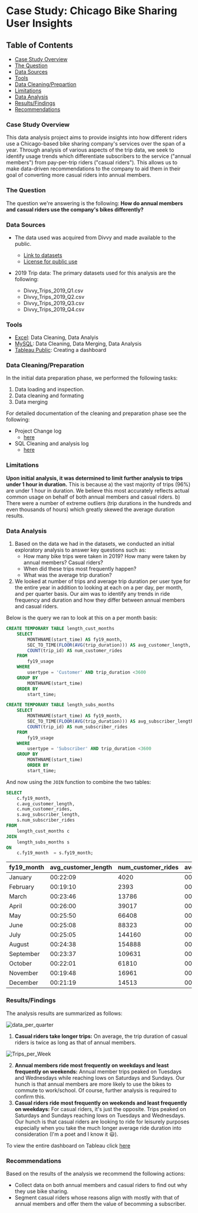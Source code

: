 # Case Study: Chicago Bike Sharing User Insights

## Table of Contents

- [Case Study Overview](#case-study-overview)
- [The Question](#the-question)
- [Data Sources](#data-sources)
- [Tools](#tools)
- [Data Cleaning/Prepartion](#data-cleaningpreparation)
- [Limitations](#limitations)
- [Data Analysis](#data-analysis)
- [Results/Findings](#resultsfindings)
- [Recommendations](#recommendations)

### Case Study Overview

This data analysis project aims to provide insights into how different riders use a Chicago-based bike sharing company's services over the span of a year. Through analysis of various aspects of the trip data, we seek to identify usage trends which differentiate subscribers to the service ("annual members") from pay-per-trip riders ("casual riders"). This allows us to make data-driven recommendations to the company to aid them in their goal of converting more casual riders into annual members.

### The Question

The question we're answering is the following: **How do annual members and casual riders use the company's bikes differently?**

### Data Sources

- The data used was acquired from Divvy and made available to the public. 
  - [Link to datasets](https://divvy-tripdata.s3.amazonaws.com/index.html)
  - [License for public use](https://divvybikes.com/data-license-agreement) 

- 2019 Trip data: The primary datasets used for this analysis are the following:
  - Divvy_Trips_2019_Q1.csv
  - Divvy_Trips_2019_Q2.csv
  - Divvy_Trips_2019_Q3.csv
  - Divvy_Trips_2019_Q4.csv

### Tools

- [Excel](https://www.office.com/?auth=1): Data Cleaning, Data Analyis
- [MySQL](https://www.mysql.com/): Data Cleaning, Data Merging, Data Analysis
- [Tableau Public](https://public.tableau.com/app/discover): Creating a dashboard

### Data Cleaning/Preparation
In the initial data preparation phase, we performed the following tasks:
1. Data loading and inspection.
2. Data cleaning and formating
3. Data merging

For detailed documentation of the cleaning and preparation phase see the following:
- Project Change log
  - [here](Cyclistic_Bike_Users.docx)
- SQL Cleaning and analysis log
  - [here](SQL_Analysis.md)

### Limitations

**Upon initial analysis, it was determined to limit further analysis to trips under 1 hour in duration.** This is because a) the vast majority of trips (96%) are under 1 hour in duration. We believe this most accurately reflects actual common usage on behalf of both annual members and casual riders. b) There were a number of extreme outliers (trip durations in the hundreds and even thousands of hours) which greatly skewed the average duration results. 

### Data Analysis 

1. Based on the data we had in the datasets, we conducted an initial exploratory analysis to answer key questions such as:
   - How many bike trips were taken in 2019? How many were taken by annual members? Casual riders?
   - When did these trips most frequently happen?
   - What was the average trip duration?
2. We looked at number of trips and average trip duration per user type for the entire year in addition to looking at each on a per day, per month, and per quarter basis. Our aim was to identify any trends in ride frequency and duration and how they differ between annual members and casual riders.

Below is the query we ran to look at this on a per month basis: 
```sql
CREATE TEMPORARY TABLE length_cust_months
	SELECT
		MONTHNAME(start_time) AS fy19_month,
		SEC_TO_TIME(FLOOR(AVG(trip_duration))) AS avg_customer_length,
		COUNT(trip_id) AS num_customer_rides
	FROM
		fy19_usage 
	WHERE
		usertype = 'Customer' AND trip_duration <3600
	GROUP BY
		MONTHNAME(start_time)
	ORDER BY
		start_time; 
```
```sql
CREATE TEMPORARY TABLE length_subs_months
	SELECT
		MONTHNAME(start_time) AS fy19_month,
		SEC_TO_TIME(FLOOR(AVG(trip_duration))) AS avg_subscriber_length,
		COUNT(trip_id) AS num_subscriber_rides
	FROM
		fy19_usage 
	WHERE
		usertype = 'Subscriber' AND trip_duration <3600
	GROUP BY
		MONTHNAME(start_time)
    	ORDER BY
		start_time;
  ```
And now using the `JOIN` function to combine the two tables:
```sql
SELECT
	c.fy19_month,
	c.avg_customer_length,
	c.num_customer_rides,
	s.avg_subscriber_length,
	s.num_subscriber_rides
FROM
	length_cust_months c 
JOIN
	length_subs_months s
ON
	c.fy19_month  = s.fy19_month; 
```
|fy19_month|avg_customer_length|num_customer_rides|avg_subscriber_length|num_subscriber_rides|
|----------|-------------------|------------------|---------------------|--------------------|
|January|00:22:09|4020|00:10:29|98189|
|February|00:19:10|2393|00:10:14|93131|
|March|00:23:46|13786|00:10:48|149272|
|April|00:26:00|39017|00:11:53|216713|
|May|00:25:50|66408|00:12:32|284460|
|June|00:25:08|88323|00:13:09|307666|
|July|00:25:05|144160|00:13:36|379475|
|August|00:24:38|154888|00:13:17|401473|
|September|00:23:37|109631|00:12:41|362694|
|October|00:22:01|61810|00:11:33|299956|
|November|00:19:48|16961|00:10:37|158102|
|December|00:21:19|14513|00:10:33|138369|


### Results/Findings

The analysis results are summarized as follows:

![data_per_quarter](https://github.com/carlussery/Chicago_Bike_Sharing_User_Insights/assets/153660397/a7d973b5-9c8f-4279-ab8d-4b5278ab701d)



1. **Casual riders take longer trips:** On average, the trip duration of casual riders is twice as long as that of annual members.
   
![Trips_per_Week](https://github.com/carlussery/Chicago_Bike_Sharing_User_Insights/assets/153660397/ef58079f-85ac-4077-9197-228bd7ad06f6)

   
2. **Annual members ride most frequently on weekdays and least frequently on weekends:** Annual member trips peaked on Tuesdays and Wednesdays while reaching lows on Saturdays and Sundays. Our hunch is that annual members are more likely to use the bikes to commute to work/school. Of course, further analysis is required to confirm this. 
3. **Casual riders ride most frequently on weekends and least frequently on weekdays:** For casual riders, it's just the opposite. Trips peaked on Saturdays and Sundays reaching lows on Tuesdays and Wednesdays. Our hunch is that casual riders are looking to ride for leisurely purposes especially when you take the much longer average ride duration into consideration (I'm a poet and I know it 😃).

To view the entire dashboard on Tableau click [here](https://public.tableau.com/app/profile/carl.ussery/viz/Bikeshare_Capstone/BikeShare2019CasualvsSubscriber)

### Recommendations

Based on the results of the analysis we recommend the following actions:
- Collect data on both annual members and casual riders to find out why they use bike sharing.
- Segment casual riders whose reasons align with mostly with that of annual members and offer them the value of becomming a subscriber. 





